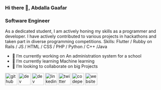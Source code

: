 ### Hi there 👋, Abdalla Gaafar
### Software Engineer
As a dedicated student, I am actively honing my skills as a programmer and developer. I have actively contributed to various projects in hackathons and taken part in diverse programming competitions.
Skills: Flutter / Rubby on Rails / JS / HTML / CSS / PHP / Python / C++ /Java 

- 🔭 I’m currently working on An administration system for a school 
- 🌱 I’m currently learning Machine learning  
- 👯 I’m looking to collaborate on big Projects  


[<img src='https://cdn.jsdelivr.net/npm/simple-icons@3.0.1/icons/github.svg' alt='github' height='40'>](https://github.com/GaafarDev)  [<img src='https://cdn.jsdelivr.net/npm/simple-icons@3.0.1/icons/dev-dot-to.svg' alt='dev' height='40'>](https://dev.to/GaafarDev)  [<img src='https://cdn.jsdelivr.net/npm/simple-icons@3.0.1/icons/hashnode.svg' alt='dev' height='40'>](GaafarDev)  [<img src='https://cdn.jsdelivr.net/npm/simple-icons@3.0.1/icons/linkedin.svg' alt='linkedin' height='40'>](https://www.linkedin.com/in/https://www.linkedin.com/in/abdalla-gaafar-4a0914225//)  [<img src='https://cdn.jsdelivr.net/npm/simple-icons@3.0.1/icons/twitter.svg' alt='twitter' height='40'>](https://twitter.com/GaafarDev)  [<img src='https://cdn.jsdelivr.net/npm/simple-icons@3.0.1/icons/codepen.svg' alt='codepen' height='40'>](https://codepen.io/GaafarDev)  [<img src='https://cdn.jsdelivr.net/npm/simple-icons@3.0.1/icons/icloud.svg' alt='website' height='40'>](https://twitter.com/GaafarDev)  

